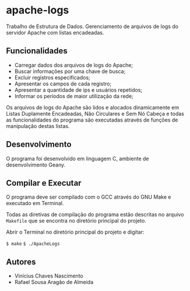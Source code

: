 # apache-logs

Trabalho de Estrutura de Dados. Gerenciamento de arquivos de logs do servidor Apache com listas encadeadas.

## Funcionalidades

- Carregar dados dos arquivos de logs do Apache;
- Buscar informações por uma chave de busca;
- Excluir registros especificados;
- Apresentar os campos de cada registro;
- Apresentar a quantidade de ips e usuários repetidos;
- Informar os períodos de maior utilização da rede;

Os arquivos de logs do Apache são lidos e alocados dinamicamente em Listas Duplamente Encadeadas, Não Circulares e Sem Nó Cabeça e todas as funcionalidades do programa são executadas através de funções de manipulação destas listas.

## Desenvolvimento
	
O programa foi desenvolvido em linguagem C, ambiente de desenvolvimento Geany. 

	
## Compilar e Executar 

O programa deve ser compilado com o GCC através do GNU Make e executado em Terminal.

Todas as diretivas de compilação do programa estão descritas no arquivo `Makefile` que se encontra no diretório principal do projeto.

Abrir o Terminal no diretório principal do projeto e digitar:

`$ make`
`$ ./ApacheLogs`

## Autores

- Vinícius Chaves Nascimento
- Rafael Sousa Aragão de Almeida
